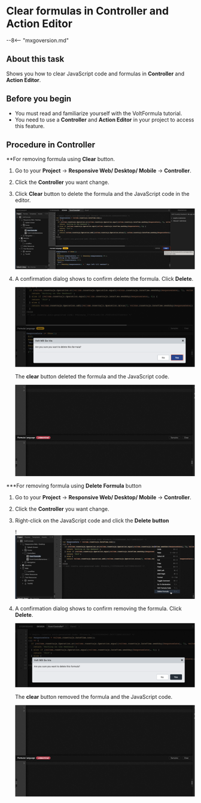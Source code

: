 # Clear formulas in Controller and Action Editor

--8<-- "mxgoversion.md"

## About this task

Shows you how to clear JavaScript code and formulas in **Controller** and **Action Editor**.

## Before you begin

- You must read and familiarize yourself with the VoltFormula tutorial.
- You need to use a **Controller** and **Action Editor** in your project to access this feature.

## Procedure in Controller

**For removing formula using **Clear** button. 

1. Go to your **Project** &rarr; **Responsive Web/ Desktop/ Mobile** &rarr; **Controller**.

2. Click the **Controller** you want change.

3. Click **Clear** button to delete the formula and the JavaScript code in the editor. 

    ![alt text](../assets/images/vfclearformula.png)

4. A confirmation dialog shows to confirm delete the formula. Click **Delete**.

    ![alt text](../assets/images/vfdeldialog.png)

    The **clear** button deleted the formula and the JavaScript code.

    ![alt text](../assets/images/vfremoveform.png)

***For removing formula using **Delete Formula** button

1. Go to your **Project** &rarr; **Responsive Web/ Desktop/ Mobile** &rarr; **Controller**.

2. Click the **Controller** you want change.

3. Right-click on the JavaScript code and click the **Delete button** 

    !![alt text](../assets/images/vfclearformula2.png)

4. A confirmation dialog shows to confirm removing the formula. Click **Delete**.

    ![alt text](../assets/images/vfdeldialog2.png)

    The **clear** button removed the formula and the JavaScript code.

    ![alt text](../assets/images/vfremoveform.png)